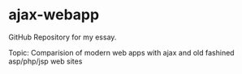 ajax-webapp
===========

GitHub Repository for my essay.

Topic: Comparision of modern web apps with ajax and old fashined asp/php/jsp web sites